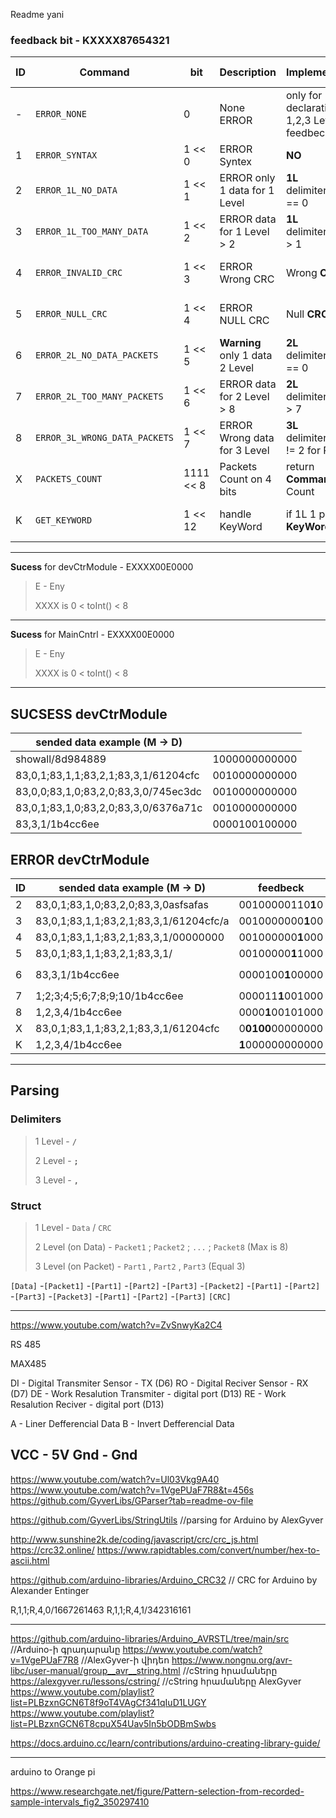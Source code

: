 Readme yani

### feedback bit - KXXXX87654321

|ID|Command                        | bit        | Description                    | Implementation                              | devCtrModule instruction        | MainCntrl |
|--| ----------------------------- | ---------- | ------------------------------ | ------------------------------------------- | ------------------------------- |-----------|
|- | `ERROR_NONE`                  | 0          | None ERROR                     | only for declaration 1,2,3 Level feedbeck   | -                               | -
|1 | `ERROR_SYNTAX`                | 1 << 0     | ERROR Syntex                   | **NO**                                      | -                               | -
|2 | `ERROR_1L_NO_DATA`            | 1 << 1     | ERROR only 1 data for 1 Level  | **1L**  delimiters1L[0] == 0                | Don't Processing, Send again    | Send again
|3 | `ERROR_1L_TOO_MANY_DATA`      | 1 << 2     | ERROR data for 1 Level > 2     | **1L**  delimiters1L[0] > 1                 | Don't Processing, Send again    | Send again
|4 | `ERROR_INVALID_CRC`           | 1 << 3     | ERROR Wrong CRC                | Wrong **CRC**                               | Don't Processing, Send again    | Send again
|5 | `ERROR_NULL_CRC`              | 1 << 4     | ERROR NULL CRC                 | Null **CRC**                                | Don't Processing, Send again    | Send again
|6 | `ERROR_2L_NO_DATA_PACKETS`    | 1 << 5     | **Warning** only 1 data 2 Level| **2L**  delimiters2L[0] == 0                | Do                              | OK
|7 | `ERROR_2L_TOO_MANY_PACKETS`   | 1 << 6     | ERROR data for 2 Level > 8     | **2L**  delimiters2L[0] > 7                 | **Do size=8, Send next?**       | Send next?
|8 | `ERROR_3L_WRONG_DATA_PACKETS` | 1 << 7     | ERROR Wrong data for 3 Level   | **3L**  delimiters3L[0] != 2 for ROW        | Don't Processing, Send again    | Send again
|X | `PACKETS_COUNT`               | 1111 << 8  | Packets Count on 4 bits        | return **Commands** Count                   | size for loop                   | -
|K | `GET_KEYWORD`                 | 1 << 12    | handle KeyWord                 | if 1L 1 part is **KeyWord**                 | Don't Processing, do **KeyWord**| -

----------------------------------------------------------------------------------------------------------------------------------------------------------------------------------------------
**Sucess** for devCtrModule - EXXXX00E0000 
>E - Eny
>
>XXXX is 0 < toInt() < 8
----------------------------------------------------------------------------------------------------------------------------------------------------------------------------------------------
**Sucess** for MainCntrl - EXXXX00E0000 
>E - Eny
>
>XXXX is 0 < toInt() < 8
----------------------------------------------------------------------------------------------------------------------------------------------------------------------------------------------
## SUCSESS devCtrModule
| sended data example (M -> D)       |               |
| ---------------------------------- | ------------- |
|showall/8d984889                    | 1000000000000
|83,0,1;83,1,1;83,2,1;83,3,1/61204cfc| 0010000000000
|83,0,0;83,1,0;83,2,0;83,3,0/745ec3dc| 0010000000000
|83,0,1;83,1,0;83,2,0;83,3,0/6376a71c| 0010000000000
|83,3,1/1b4cc6ee                     | 0000100100000


## ERROR devCtrModule

|ID| sended data example (M -> D)         | feedbeck          |                       |
|--| ------------------------------------ | ----------------- | ----------------      |
|2 |83,0,1;83,1,0;83,2,0;83,3,0asfsafas   | 00100000110**1**0 | `ERROR_1L_NO_DATA`
|3 |83,0,1;83,1,1;83,2,1;83,3,1/61204cfc/a| 0010000000**1**00 | `ERROR_1L_TOO_MANY_DATA`
|4 |83,0,1;83,1,1;83,2,1;83,3,1/00000000  | 001000000**1**000 | `ERROR_INVALID_CRC`
|5 |83,0,1;83,1,1;83,2,1;83,3,1/          | 00100000**1**1000 | `ERROR_NULL_CRC`
|6 |83,3,1/1b4cc6ee                       | 0000100**1**00000 | `ERROR_2L_NO_DATA_PACKETS` (No ERROR)
|7 |1;2;3;4;5;6;7;8;9;10/1b4cc6ee         | 000011**1**001000 | `ERROR_2L_TOO_MANY_PACKETS`
|8 |1,2,3,4/1b4cc6ee                      | 0000**1**00101000 | `ERROR_3L_WRONG_DATA_PACKETS`
|X |83,0,1;83,1,1;83,2,1;83,3,1/61204cfc  | 0**0100**00000000 | `PACKETS_COUNT` (No ERROR)
|K |1,2,3,4/1b4cc6ee                      | **1**000000000000 | `GET_KEYWORD` (No ERROR)

--------------------------------------------------------------------------------------------------------

## Parsing

### Delimiters
>1 Level - **`/`**
>
>2 Level - **`;`**
>
>3 Level - **`,`**


### Struct
>1 Level - `Data` / `CRC`
>
>2 Level (on Data) - `Packet1` ; `Packet2` ; `...` ; `Packet8` (Max is 8)
>
>3 Level (on Packet) - `Part1` , `Part2` , `Part3` (Equal 3)
>
`[Data]`
  -`[Packet1]`
    -`[Part1]`
    -`[Part2]`
    -`[Part3]`
  -`[Packet2]`
    -`[Part1]`
    -`[Part2]`
    -`[Part3]`
  -`[Packet3]`
    -`[Part1]`
    -`[Part2]`
    -`[Part3]`
`[CRC]`












--------------------------------------------------------------------------------------------------------
https://www.youtube.com/watch?v=ZvSnwyKa2C4

RS 485

MAX485

DI - Digital Transmiter Sensor - TX (D6)
RO - Digital Reciver Sensor - RX (D7)
DE - Work Resalution Transmiter - digital port (D13)
RE - Work Resalution Reciver - digital port (D13)

A - Liner Defferencial Data
B - Invert Defferencial Data

VCC - 5V
Gnd - Gnd
--------------------------------------------------------------------------------------------------------
https://www.youtube.com/watch?v=Ul03Vkg9A40
https://www.youtube.com/watch?v=1VgePUaF7R8&t=456s
https://github.com/GyverLibs/GParser?tab=readme-ov-file

https://github.com/GyverLibs/StringUtils                     //parsing for Arduino by AlexGyver

http://www.sunshine2k.de/coding/javascript/crc/crc_js.html
https://crc32.online/
https://www.rapidtables.com/convert/number/hex-to-ascii.html

https://github.com/arduino-libraries/Arduino_CRC32             // CRC for Arduino by Alexander Entinger


R,1,1;R,4,0/1667261463
R,1,1;R,4,1/342316161

--------------------------------------------------------------------------------------------------------

https://github.com/arduino-libraries/Arduino_AVRSTL/tree/main/src            //Arduino-ի գրադարանը
https://www.youtube.com/watch?v=1VgePUaF7R8                                  //AlexGyver-ի վիդեո
https://www.nongnu.org/avr-libc/user-manual/group__avr__string.html          //cString հրամաները
https://alexgyver.ru/lessons/cstring/                                        //cString հրամաները AlexGyver
https://www.youtube.com/playlist?list=PLBzxnGCN6T8f9oT4VAgCf341qIuD1LUGY
https://www.youtube.com/playlist?list=PLBzxnGCN6T8cpuX54Uav5In5bODBmSwbs

https://docs.arduino.cc/learn/contributions/arduino-creating-library-guide/



--------------------------------------------------------------------------------------------------------
arduino to Orange pi

https://www.researchgate.net/figure/Pattern-selection-from-recorded-sample-intervals_fig2_350297410
